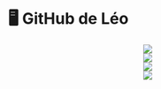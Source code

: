# 🖥️ GitHub de Léo
<p align="center" width="100%">
  <img src="https://wakatime.com/badge/user/db0e5671-cec5-4e7b-9d41-19a881e67f7d.svg" />
  <br>
  <img src="https://github-readme-stats.vercel.app/api/top-langs/?username=leogaudin" />
  <br>
  <img src="https://github-readme-stats.vercel.app/api?username=leogaudin&show_icons=true&theme=transparent&show_owner=true&include_all_commits=true" />
  <br>
  <img src="https://github-readme-stats.vercel.app/api/wakatime?username=leogaudin"  
</p>
